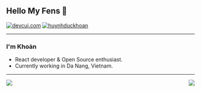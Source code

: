 ## Hello My Fens 👋
[![devcui.com](https://img.shields.io/badge/Blog-devcui.com-lightgrey "devcui.com")](https://devcui.com "devcui.com")
[![huynhduckhoan](https://img.shields.io/badge/skype-huynhduckhoan-blue "huynhduckhoan")](https://join.skype.com/invite/niUom6aZDDwa "devcui.com")

---
 
### I'm Khoản

- React developer & Open Source enthusiast.
- Currently working in Da Nang, Vietnam.

---

<img align='right' src="https://github-readme-stats.vercel.app/api?username=f97&show_icons=true&theme=onedark&show_icons=true&hide_border=true">

<img align='left' src="https://github-readme-stats.vercel.app/api/top-langs/?username=anuraghazra&layout=compact&theme=onedark&hide_border=true">
